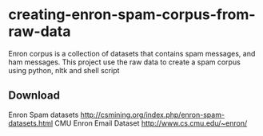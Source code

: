 creating-enron-spam-corpus-from-raw-data
========================================

Enron corpus is a collection of datasets that contains spam messages, and ham messages. This project use the raw data to create a spam corpus using python, nltk and shell script

Download
--------

Enron Spam datasets http://csmining.org/index.php/enron-spam-datasets.html
CMU Enron Email Dataset  http://www.cs.cmu.edu/~enron/


